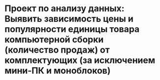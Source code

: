 # Проект по анализу данных: Выявить зависимость цены и популярности единицы товара компьютерной сборки (количество продаж) от комплектующих (за исключением мини-ПК и моноблоков)
